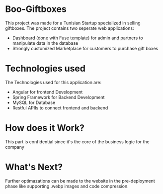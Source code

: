 # Boo-Giftboxes
This project was made for a Tunisian Startup specialized in selling giftboxes.
The project contains two seperate web applications:
- Dashboard (done with Fuse template) for admin and partners to manipulate data in the database
- Strongly customized Marketplace for customers to purchase gift boxes

# Technologies used
The Technologies used for this application are:
- Angular for frontend Development
- Spring Framework for Backend Development
- MySQL for Database
- Restful APIIs to connect frontend and backend

# How does it Work?
This part is confidential since it's the core of the business logic for the company

# What's Next?
Further optimazations can be made to the website in the pre-deployment phase like supporting .webp images and code compression.
